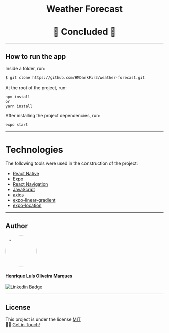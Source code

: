 <h1 align="center"> Weather Forecast</h1>

<h1 align="center">
  🚀 Concluded 🚀
</h1>

<hr>

## How to run the app 
Inside a folder, run:
```bash
$ git clone https://github.com/HMDarkFir3/weather-forecast.git
```
At the root of the project, run:
```bash
npm install  
or 
yarn install
```
After installing the project dependencies, run:
```bash
expo start
```

<hr>

# Technologies 

The following tools were used in the construction of the project:

- [React Native](https://reactnative.dev)
- [Expo](https://expo.io)
- [React Navigation](https://reactnavigation.org)
- [JavaScript](https://developer.mozilla.org/pt-BR/docs/Web/JavaScript)
- [axios](https://github.com/axios/axios)
- [expo-linear-gradient](https://docs.expo.io/versions/latest/sdk/linear-gradient/)
- [expo-location](https://docs.expo.io/versions/latest/sdk/location/)

<hr>

## Author 

<img style="border-radius: 50%;" src="https://github.com/HMDarkFir3.png" width="100px;" alt=""/>
 <h4>Henrique Luís Oliveira Marques</h4>

[![Linkedin Badge](https://img.shields.io/badge/-Henrique-blue?style=flat-square&logo=Linkedin&logoColor=white&link=https://www.linkedin.com/in/henrique-luís-oliveira-marques-3406361a7/)](https://www.linkedin.com/in/henrique-luís-oliveira-marques-3406361a7/) 

<hr>

## License
This project is under the license [MIT](./LICENSE)
<br>
👋🏽 [Get in Touch!](https://www.linkedin.com/in/henrique-luís-oliveira-marques-3406361a7/)

